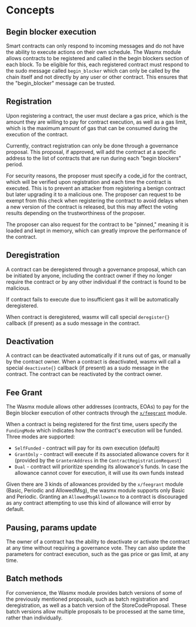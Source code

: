 # Concepts

## Begin blocker execution

Smart contracts can only respond to incoming messages and do not have the ability to execute actions on their own schedule. The Wasmx module allows contracts to be registered and called in the begin blockers section of each block. To be eligible for this, each registered contract must respond to the sudo message called `begin_blocker` which can only be called by the chain itself and not directly by any user or other contract. This ensures that the "begin\_blocker" message can be trusted.

## Registration

Upon registering a contract, the user must declare a gas price, which is the amount they are willing to pay for contract execution, as well as a gas limit, which is the maximum amount of gas that can be consumed during the execution of the contract.

Currently, contract registration can only be done through a governance proposal. This proposal, if approved, will add the contract at a specific address to the list of contracts that are run during each "begin blockers" period.

For security reasons, the proposer must specify a code\_id for the contract, which will be verified upon registration and each time the contract is executed. This is to prevent an attacker from registering a benign contract but later upgrading it to a malicious one. The proposer can request to be exempt from this check when registering the contract to avoid delays when a new version of the contract is released, but this may affect the voting results depending on the trustworthiness of the proposer.

The proposer can also request for the contract to be "pinned," meaning it is loaded and kept in memory, which can greatly improve the performance of the contract.

## Deregistration

A contract can be deregistered through a governance proposal, which can be initiated by anyone, including the contract owner if they no longer require the contract or by any other individual if the contract is found to be malicious.

If contract fails to execute due to insufficient gas it will be automatically deregistered.

When contract is deregistered, wasmx will call special `deregister{}` callback (if present) as a sudo message in the contract.

## Deactivation

A contract can be deactivated automatically if it runs out of gas, or manually by the contract owner. When a contract is deactivated, wasmx will call a special `deactivate{}` callback (if present) as a sudo message in the contract. The contract can be reactivated by the contract owner.

## Fee Grant

The Wasmx module allows other addresses (contracts, EOAs) to pay for the Begin blocker execution of other contracts through the [`x/feegrant`](https://docs.cosmos.network/main/modules/feegrant) module.

When a contract is being registered for the first time, users specify the `FundingMode` which indicates how the contract's execution will be funded. Three modes are supported:

* `SelfFunded` - contract will pay for its own execution (default)
* `GrantOnly` - contract will execute if its associated allowance covers for it (provided by the `GranterAddress` in the `ContractRegistrationRequest`)
* `Dual` - contract will prioritize spending its allowance's funds. In case the allowance cannot cover for execution, it will use its own funds instead

Given there are 3 kinds of allowances provided by the `x/feegrant` module (Basic, Periodic and AllowedMsg), the wasmx module supports only Basic and Periodic. Granting an `AllowedMsgAllowance` to a contract is discouraged as any contract attempting to use this kind of allowance will error by default.

## Pausing, params update

The owner of a contract has the ability to deactivate or activate the contract at any time without requiring a governance vote. They can also update the parameters for contract execution, such as the gas price or gas limit, at any time.

## Batch methods

For convenience, the Wasmx module provides batch versions of some of the previously mentioned proposals, such as batch registration and deregistration, as well as a batch version of the StoreCodeProposal. These batch versions allow multiple proposals to be processed at the same time, rather than individually.
